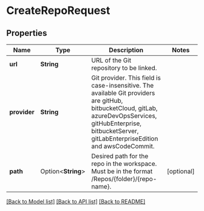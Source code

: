 # CreateRepoRequest

## Properties

Name | Type | Description | Notes
------------ | ------------- | ------------- | -------------
**url** | **String** | URL of the Git repository to be linked. | 
**provider** | **String** | Git provider. This field is case-insensitive. The available Git providers are gitHub, bitbucketCloud, gitLab, azureDevOpsServices, gitHubEnterprise, bitbucketServer, gitLabEnterpriseEdition and awsCodeCommit. | 
**path** | Option<**String**> | Desired path for the repo in the workspace. Must be in the format /Repos/{folder}/{repo-name}. | [optional]

[[Back to Model list]](../README.md#documentation-for-models) [[Back to API list]](../README.md#documentation-for-api-endpoints) [[Back to README]](../README.md)


